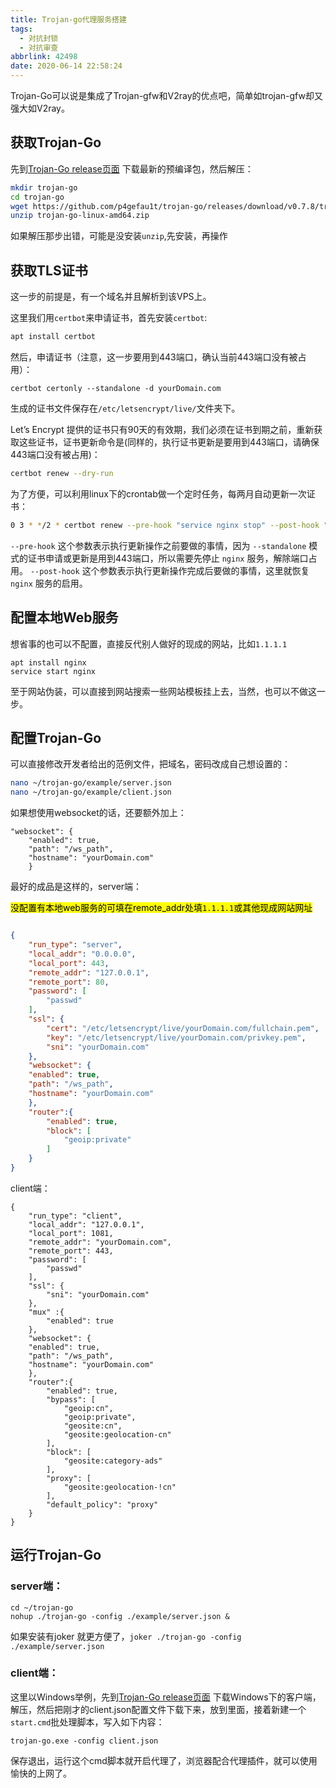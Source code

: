 ```yaml
---
title: Trojan-go代理服务搭建
tags:
  - 对抗封锁
  - 对抗审查
abbrlink: 42498
date: 2020-06-14 22:58:24
---
```


Trojan-Go可以说是集成了Trojan-gfw和V2ray的优点吧，简单如trojan-gfw却又强大如V2ray。

<!-- more -->

## 获取Trojan-Go

先到[Trojan-Go release页面](https://github.com/p4gefau1t/trojan-go/releases) 下载最新的预编译包，然后解压：

```bash
mkdir trojan-go
cd trojan-go
wget https://github.com/p4gefau1t/trojan-go/releases/download/v0.7.8/trojan-go-linux-amd64.zip
unzip trojan-go-linux-amd64.zip
```

如果解压那步出错，可能是没安装`unzip`,先安装，再操作

## 获取TLS证书

这一步的前提是，有一个域名并且解析到该VPS上。

这里我们用`certbot`来申请证书，首先安装`certbot`:

```bash
apt install certbot
```

然后，申请证书（注意，这一步要用到443端口，确认当前443端口没有被占用）：

```
certbot certonly --standalone -d yourDomain.com
```

生成的证书文件保存在`/etc/letsencrypt/live/`文件夹下。

Let’s Encrypt 提供的证书只有90天的有效期，我们必须在证书到期之前，重新获取这些证书，证书更新命令是(同样的，执行证书更新是要用到443端口，请确保443端口没有被占用)：

```bash
certbot renew --dry-run
```

为了方便，可以利用linux下的crontab做一个定时任务，每两月自动更新一次证书：

```bash
0 3 * */2 * certbot renew --pre-hook "service nginx stop" --post-hook "service nginx start"
```

`--pre-hook` 这个参数表示执行更新操作之前要做的事情，因为 `--standalone` 模式的证书申请或更新是用到443端口，所以需要先停止 `nginx` 服务，解除端口占用。 `--post-hook` 这个参数表示执行更新操作完成后要做的事情，这里就恢复 `nginx` 服务的启用。

## 配置本地Web服务

想省事的也可以不配置，直接反代别人做好的现成的网站，比如`1.1.1.1` 

```
apt install nginx
service start nginx
```

至于网站伪装，可以直接到网站搜索一些网站模板挂上去，当然，也可以不做这一步。

## 配置Trojan-Go

可以直接修改开发者给出的范例文件，把域名，密码改成自己想设置的：

```bash
nano ~/trojan-go/example/server.json
nano ~/trojan-go/example/client.json
```

如果想使用websocket的话，还要额外加上：

```
"websocket": {
    "enabled": true,
    "path": "/ws_path",
    "hostname": "yourDomain.com"
    }
```

最好的成品是这样的，server端：

 <mark>没配置有本地web服务的可填在remote_addr处填`1.1.1.1`或其他现成网站网址</mark>

```json

{
    "run_type": "server",
    "local_addr": "0.0.0.0",
    "local_port": 443,
    "remote_addr": "127.0.0.1",
    "remote_port": 80,
    "password": [
        "passwd"
    ],
    "ssl": {
        "cert": "/etc/letsencrypt/live/yourDomain.com/fullchain.pem",
        "key": "/etc/letsencrypt/live/yourDomain.com/privkey.pem",
        "sni": "yourDomain.com"
    },
    "websocket": {
    "enabled": true,
    "path": "/ws_path",
    "hostname": "yourDomain.com"
    },
    "router":{
        "enabled": true,
        "block": [
            "geoip:private"
        ]
    }
}

```

client端：

```
{
    "run_type": "client",
    "local_addr": "127.0.0.1",
    "local_port": 1081,
    "remote_addr": "yourDomain.com",
    "remote_port": 443,
    "password": [
        "passwd"
    ],
    "ssl": {
        "sni": "yourDomain.com"
    },
    "mux" :{
        "enabled": true
    },
    "websocket": {
    "enabled": true,
    "path": "/ws_path",
    "hostname": "yourDomain.com"
    },
    "router":{
        "enabled": true,
        "bypass": [
            "geoip:cn",
            "geoip:private",
            "geosite:cn",
            "geosite:geolocation-cn"
        ],
        "block": [
            "geosite:category-ads"
        ],
        "proxy": [
            "geosite:geolocation-!cn"
        ],
        "default_policy": "proxy"
    }
}
```

## 运行Trojan-Go

### server端：

```
cd ~/trojan-go
nohup ./trojan-go -config ./example/server.json &
```

如果安装有joker 就更方便了，`joker ./trojan-go -config ./example/server.json`

### client端：

这里以Windows举例，先到[Trojan-Go release页面](https://github.com/p4gefau1t/trojan-go/releases) 下载Windows下的客户端，解压，然后把刚才的client.json配置文件下载下来，放到里面，接着新建一个`start.cmd`批处理脚本，写入如下内容：

```
trojan-go.exe -config client.json
```

保存退出，运行这个cmd脚本就开启代理了，浏览器配合代理插件，就可以使用愉快的上网了。

